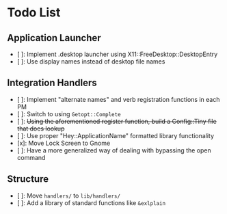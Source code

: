 Todo List
=========

Application Launcher
--------------------
+ [ ]: Implement .desktop launcher using X11::FreeDesktop::DesktopEntry
+ [ ]: Use display names instead of desktop file names

Integration Handlers
--------------------
+ [ ]: Implement "alternate names" and verb registration functions in each PM
+ [ ]: Switch to using `Getopt::Complete`
+ [ ]: ~~Using the aforementioned register function, build a Config::Tiny file that does lookup~~
+ [ ]: Use proper "Hey::ApplicationName" formatted library functionality
+ [x]: Move Lock Screen to Gnome
+ [ ]: Have a more generalized way of dealing with bypassing the open command

Structure
---------
+ [ ]: Move `handlers/` to `lib/handlers/`
+ [ ]: Add a library of standard functions like `&exlplain`
